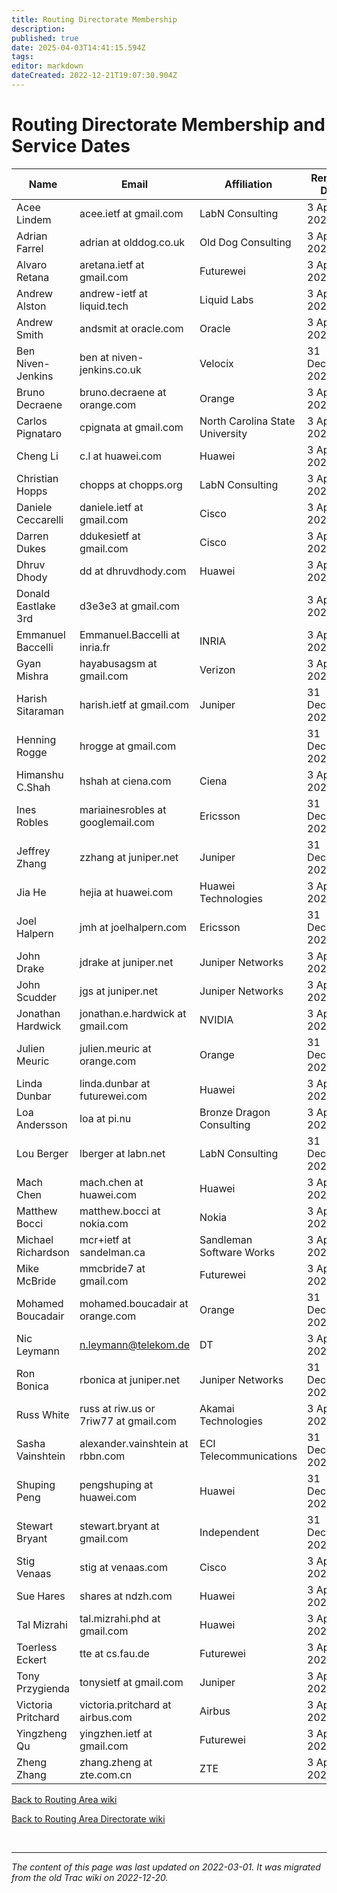 ```yaml
---
title: Routing Directorate Membership
description: 
published: true
date: 2025-04-03T14:41:15.594Z
tags: 
editor: markdown
dateCreated: 2022-12-21T19:07:30.904Z
---
```


# Routing Directorate Membership and Service Dates

| Name                 |  Email                                  |  Affiliation               |  Renewal Date       |
|----------------------|-----------------------------------------|----------------------------|---------------------|
|  Acee Lindem         |  acee.ietf at gmail.com                    |  LabN Consulting        |  3 April 2025   |
|  Adrian Farrel       |  adrian at olddog.co.uk                 |  Old Dog Consulting     |  3 April 2025  |
|  Alvaro Retana       | aretana.ietf at gmail.com                  |  Futurewei              |  3 April 2025   |
| Andrew Alston        | andrew-ietf at liquid.tech              |   Liquid Labs          |  3 April 2025   |
|  Andrew Smith        |  andsmit at oracle.com                   |  Oracle               |  3 April 2025   |
|  Ben Niven-Jenkins   |  ben at niven-jenkins.co.uk             |  Velocix                   |  31 December 2023   |
|  Bruno Decraene      |  bruno.decraene at orange.com           |  Orange                    |  3 April 2025   |
|  Carlos Pignataro    |  cpignata at gmail.com                  |  North Carolina State University                    |  3 April 2025|
|  Cheng Li        |  c.l at huawei.com           |  Huawei                    |  3 April 2025   |
|  Christian Hopps     |  chopps at chopps.org                   |  LabN Consulting          |   3 April 2025   |
|  Daniele Ceccarelli  |  daniele.ietf at gmail.com    |  Cisco                  |  3 April 2025   |
|  Darren Dukes  |  	ddukesietf at gmail.com    |  Cisco                  |  3 April 2025   |
|  Dhruv Dhody         |  	dd at dhruvdhody.com                |  Huawei                    |   3 April 2025   |
|  Donald Eastlake 3rd  |  d3e3e3 at gmail.com                    |                |   3 April 2025    |
|  Emmanuel Baccelli   | Emmanuel.Baccelli at inria.fr           |  INRIA                     |   3 April 2025   |
|  Gyan Mishra         |  hayabusagsm at gmail.com               |  Verizon                   |   3 April 2025   |
|  Harish Sitaraman    |  harish.ietf at gmail.com              |  Juniper                   |  31 December 2023   |
|  Henning Rogge       |  hrogge at gmail.com                    |                            |  31 December 2024   |
|  Himanshu C.Shah       |  hshah at ciena.com                     |  Ciena                     |  3 April 2025   |
|  Ines Robles         |  mariainesrobles at googlemail.com      |  Ericsson                  |  31 December 2024   |
|  Jeffrey Zhang       |  zzhang at juniper.net                  |  Juniper                   |  31 December 2024   |
|  Jia He              |  hejia at huawei.com                    |  Huawei Technologies       |   3 April 2025   |
|  Joel Halpern        |  jmh at joelhalpern.com                 |  Ericsson                  |  31 December 2024   |
|  John Drake          |  jdrake at juniper.net                  |  Juniper Networks          |  3 April 2025   |
|  John Scudder          |  jgs at juniper.net                  |  Juniper Networks          |  3 April 2025   |
|  Jonathan Hardwick   |  jonathan.e.hardwick at gmail.com           |  NVIDIA                 |  3 April 2025   |
|  Julien Meuric       |  julien.meuric at orange.com            |  Orange                    |  31 December 2024   |
|  Linda Dunbar   |  	linda.dunbar at futurewei.com           |  Huawei        |  3 April 2025   |
|  Loa Andersson       |  loa at pi.nu                           |  Bronze Dragon Consulting  |  3 April 2025   |
|  Lou Berger          |  lberger at labn.net                    |   LabN Consulting  |  31 December 2024   |
|  Mach Chen           |  mach.chen at huawei.com                |  Huawei                    |  3 April 2025    |
|  Matthew Bocci       |  matthew.bocci at nokia.com             |  Nokia                     |  3 April 2025   |
|  Michael Richardson  |  mcr+ietf at sandelman.ca               |  Sandleman Software Works  |  3 April 2025   |
|  Mike McBride        |  mmcbride7 at gmail.com                 |  Futurewei                    |  3 April 2025    |
|  Mohamed Boucadair   |  mohamed.boucadair at orange.com        |  Orange                    |  31 December 2024   |
|  Nic Leymann         |  n.leymann@telekom.de                   |  DT                        |  3 April 2025   |
|  Ron Bonica          |  rbonica at juniper.net                 |  Juniper Networks          |  31 December 2024   |
|  Russ White          |  russ at riw.us or 7riw77 at gmail.com  |   Akamai Technologies                 |  3 April 2025    |
|  Sasha Vainshtein    |  alexander.vainshtein at rbbn.com    |  ECI Telecommunications    |  31 December 2023   |
|  Shuping Peng        |  pengshuping at huawei.com              |  Huawei                    |  31 December 2024   |
|  Stewart Bryant      |  stewart.bryant at gmail.com            |  Independent        |  31 December 2024   |
|  Stig Venaas         |  stig at venaas.com                     |  Cisco                     |  3 April 2025   |
|  Sue Hares           |  shares at ndzh.com                     |   Huawei   |  3 April 2025   |
|  Tal Mizrahi         |  	tal.mizrahi.phd at gmail.com            |  Huawei                   |  3 April 2025   |
|  Toerless Eckert     |  		tte at cs.fau.de|   Futurewei                |  3 April 2025   |
|  Tony Przygienda     |  tonysietf at gmail.com                 |   Juniper                  |  3 April 2025   |
|  Victoria Pritchard     |  victoria.pritchard at airbus.com       |  Airbus                    |   3 April 2025   |
|  Yingzheng Qu        |  yingzhen.ietf at gmail.com             |  Futurewei                   |   3 April 2025   |
|  Zheng Zhang        |  	zhang.zheng at zte.com.cn             |  ZTE                   |   3 April 2025   |

[Back to Routing Area wiki](/group/rtg)

[Back to Routing Area Directorate wiki](/group/rtg/RtgDir)


&nbsp;
&nbsp;
&nbsp;

---

*The content of this page was last updated on 2022-03-01. It was migrated from the old Trac wiki on 2022-12-20.*